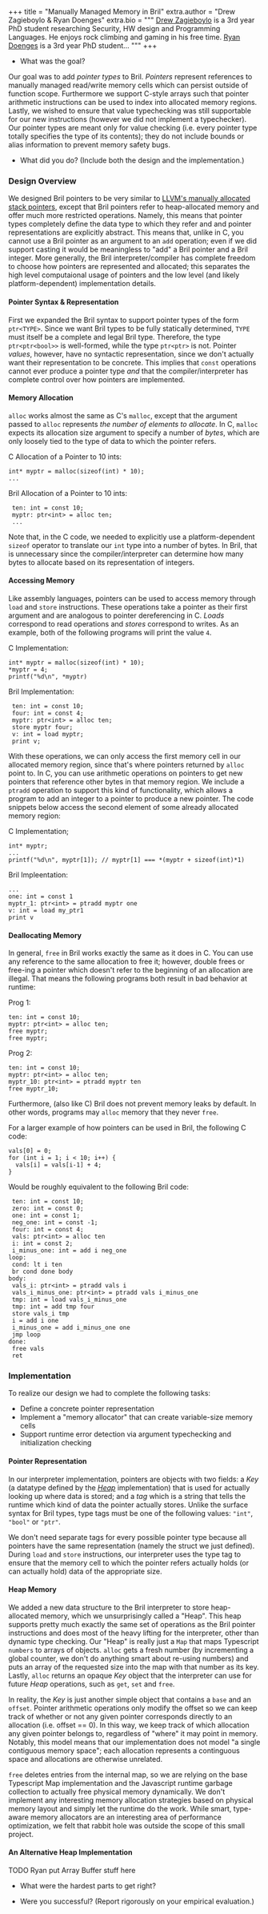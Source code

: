 +++
title = "Manually Managed Memory in Bril"
extra.author = "Drew Zagieboylo & Ryan Doenges"
extra.bio = """
  [Drew Zagieboylo](https://www.cs.cornell.edu/~dzag/) is a 3rd year PhD student researching Security, HW design and Programming Languages. He enjoys rock climbing and gaming in his free time.
  [Ryan Doenges](http://ryandoeng.es/) is a 3rd year PhD student...
"""
+++

- What was the goal?

Our goal was to add *pointer types* to Bril. _Pointers_ represent references to manually managed read/write memory cells which can persist outside of function scope. Furthermore we support C-style arrays such that pointer arithmetic instructions can be used to index into allocated memory regions. Lastly, we wished to ensure that value typechecking was still supportable for our new instructions (however we did not implement a typechecker). Our pointer types are meant only for value checking (i.e. every pointer type totally specifies the type of its contents); they do not include bounds or alias information to prevent memory safety bugs.

- What did you do? (Include both the design and the implementation.)

### Design Overview

We designed Bril pointers to be very similar to [LLVM's manually allocated stack pointers](https://llvm.org/docs/LangRef.html#memory-access-and-addressing-operations), except that Bril pointers refer to heap-allocated memory and offer much more restricted operations. Namely, this means that pointer types completely define the data type to which they refer and and pointer representations are explicitly abstract. This means that, unlike in C, you cannot use a Bril pointer as an argument to an `add` operation; even if we did support casting it would be meaningless to "add" a Bril pointer and a Bril integer. More generally, the Bril interpreter/compiler has complete freedom to choose how pointers are represented and allocated; this separates the high level computaional usage of pointers and the low level (and likely platform-dependent) implementation details.

#### Pointer Syntax & Representation

First we expanded the Bril syntax to support pointer types of the form ```ptr<TYPE>```. 
Since we want Bril types to be fully statically determined, `TYPE` must itself be a complete and legal Bril type.
Therefore, the type ```ptr<ptr<bool>>``` is well-formed, while the type ```ptr<ptr>``` is not.
Pointer *values*, however, have no syntactic representation, since we don't actually want their representation to be concrete. This implies that `const` operations cannot ever produce a pointer type *and* that the compiler/interpreter has complete control over how pointers are implemented.

#### Memory Allocation

`alloc` works almost the same as C's `malloc`, except that the argument passed to `alloc` represents *the number of elements to allocate*. In C, `malloc` expects its allocation size argument to specify a number of *bytes*, which are only loosely tied to the type of data to which the pointer refers.

C Allocation of a Pointer to 10 ints:
```
int* myptr = malloc(sizeof(int) * 10);
...
```

Bril Allocation of a Pointer to 10 ints:
```
 ten: int = const 10;
 myptr: ptr<int> = alloc ten;
 ...
```

Note that, in the C code, we needed to explicitly use a platform-dependent `sizeof` operator to translate our `int` type into a number of bytes. In Bril, that is unnecessary since the compiler/interpreter can determine how many bytes to allocate based on its representation of integers.

#### Accessing Memory

Like assembly languages, pointers can be used to access memory through `load` and `store` instructions. These operations take a pointer as their first argument and are analogous to pointer dereferencing in C. *Loads* correspond to read operations and *stores* correspond to writes. As an example, both of the following programs will print the value `4`.

C Implementation:
```
int* myptr = malloc(sizeof(int) * 10);
*myptr = 4;
printf("%d\n", *myptr)
```

Bril Implementation:
```
 ten: int = const 10;
 four: int = const 4;
 myptr: ptr<int> = alloc ten;
 store myptr four;
 v: int = load myptr;
 print v;
```

With these operations, we can only access the first memory cell in our allocated memory region, since that's where pointers returned by `alloc` point to. In C, you can use arithmetic operations on pointers to get new pointers that reference other bytes in that memory region. We include a `ptradd` operation to support this kind of functionality, which allows a program to add an integer to a pointer to produce a new pointer. The code snippets below access the second element of some already allocated memory region:

C Implementation;
```
int* myptr;
...
printf("%d\n", myptr[1]); // myptr[1] === *(myptr + sizeof(int)*1)
```

Bril Impleentation:
```
...
one: int = const 1
myptr_1: ptr<int> = ptradd myptr one
v: int = load my_ptr1
print v
```

#### Deallocating Memory

In general, `free` in Bril works exactly the same as it does in C. You can use any reference to the same allocation to free it; however, double frees or free-ing a pointer which doesn't refer to the beginning of an allocation are illegal. That means the following programs both result in bad behavior at runtime:

Prog 1:
```
ten: int = const 10;
myptr: ptr<int> = alloc ten;
free myptr;
free myptr;
```

Prog 2:
```
ten: int = const 10;
myptr: ptr<int> = alloc ten;
myptr_10: ptr<int> = ptradd myptr ten
free myptr_10;
```
Furthermore, (also like C) Bril does not prevent memory leaks by default. In other words, programs may `alloc` memory that they never `free`.


For a larger example of how pointers can be used in Bril, the following C code:

```int vals[10];
vals[0] = 0;
for (int i = 1; i < 10; i++) {
  vals[i] = vals[i-1] + 4;
}
```

Would be roughly equivalent to the following Bril code:
```
 ten: int = const 10;
 zero: int = const 0;
 one: int = const 1;
 neg_one: int = const -1;
 four: int = const 4;
 vals: ptr<int> = alloc ten
 i: int = const 2;
 i_minus_one: int = add i neg_one
loop:
 cond: lt i ten
 br cond done body
body:
 vals_i: ptr<int> = ptradd vals i
 vals_i_minus_one: ptr<int> = ptradd vals i_minus_one
 tmp: int = load vals_i_minus_one
 tmp: int = add tmp four
 store vals_i tmp
 i = add i one
 i_minus_one = add i_minus_one one
 jmp loop
done:
 free vals
 ret
```

### Implementation

To realize our design we had to complete the following tasks:
   - Define a concrete pointer representation
   - Implement a "memory allocator" that can create variable-size memory cells
   - Support runtime error detection via argument typechecking and initialization checking


#### Pointer Representation

In our interpreter implementation, pointers are objects with two fields: a *Key* (a datatype defined by the [*Heap*](#memory-allocator) implementation) that is used for actually looking up where data is stored; and a *tag* which is a string that tells the runtime which kind of data the pointer actually stores. Unlike the surface syntax for Bril types, type tags must be one of the following values: `"int"`, `"bool"` or `"ptr"`.

We don't need separate tags for every possible pointer type because all pointers have the same representation (namely the struct we just defined). During `load` and `store` instructions, our interpreter uses the type tag to ensure that the memory cell to which the pointer refers actually holds (or can actually hold) data of the appropriate size.

#### Heap Memory

We added a new data structure to the Bril interpreter to store heap-allocated memory, which we unsurprisingly called a "Heap". This heap supports pretty much exactly the same set of operations as the Bril pointer instructions and does most of the heavy lifting for the interpreter, other than dynamic type checking. Our "Heap" is really just a `Map` that maps Typescript `numbers` to arrays of objects. `alloc` gets a fresh number (by incrementing a global counter, we don't do anything smart about re-using numbers) and puts an array of the requested size into the map with that number as its key. Lastly, `alloc` returns an opaque *Key* object that the interpreter can use for future *Heap* operations, such as `get`, `set` and `free`.

In reality, the *Key* is just another simple object that contains a `base` and an `offset`. Pointer arithmetic operations only modify the offset so we can keep track of whether or not any given pointer corresponds directly to an allocation (i.e. offset == 0). In this way, we keep track of which allocation any given pointer belongs to, regardless of "where" it may point in memory. Notably, this model means that our implementation does not model "a single contiguous memory space"; each allocation represents a continguous space and allocations are otherwise unrelated.

`free` deletes entries from the internal map, so we are relying on the base Typescript Map implementation and the Javascript runtime garbage collection to actually free physical memory dynamically. We don't implement any interesting memory allocation strategies based on physical memory layout and simply let the runtime do the work. While smart, type-aware memory allocators are an interesting area of performance optimization, we felt that rabbit hole was outside the scope of this small project.

#### An Alternative Heap Implementation

TODO Ryan put Array Buffer stuff here

- What were the hardest parts to get right?

- Were you successful? (Report rigorously on your empirical evaluation.)